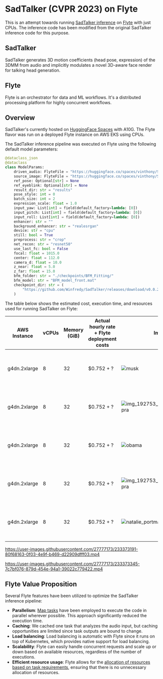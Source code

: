 # SadTalker (CVPR 2023) on Flyte

This is an attempt towards running [SadTalker inference](https://github.com/Winfredy/SadTalker) on [Flyte](https://github.com/flyteorg/flyte) with just CPUs. The inference code has been modified from the original SadTalker inference code for this purpose.

## SadTalker
SadTalker generates 3D motion coefficients (head pose, expression) of the 3DMM from audio and implicitly modulates a novel 3D-aware face render for talking head generation.

## Flyte
Flyte is an orchestrator for data and ML workflows. It's a distributed processing platform for highly concurrent workflows.

## Overview
SadTalker's currently hosted on [HuggingFace Spaces](https://huggingface.co/spaces/vinthony/SadTalker) with A10G.
The Flyte flavor was run on a deployed Flyte instance on AWS EKS using CPUs.

The SadTalker inference pipeline was executed on Flyte using the following default model parameters:

```python
@dataclass_json
@dataclass
class ModelParams:
    driven_audio: FlyteFile = "https://huggingface.co/spaces/vinthony/SadTalker/raw/main/examples/driven_audio/bus_chinese.wav"
    source_image: FlyteFile = "https://huggingface.co/spaces/vinthony/SadTalker/raw/main/examples/source_image/full_body_2.png"
    ref_pose: Optional[str] = None
    ref_eyeblink: Optional[str] = None
    result_dir: str = "results"
    pose_style: int = 0
    batch_size: int = 2
    expression_scale: float = 1.0
    input_yaw: List[int] = field(default_factory=lambda: [0])
    input_pitch: List[int] = field(default_factory=lambda: [0])
    input_roll: List[int] = field(default_factory=lambda: [0])
    enhancer: str = ""
    background_enhancer: str = "realesrgan"
    device: str = "cpu"
    still: bool = True
    preprocess: str = "crop"
    net_recon: str = "resnet50"
    use_last_fc: bool = False
    focal: float = 1015.0
    center: float = 112.0
    camera_d: float = 10.0
    z_near: float = 5.0
    z_far: float = 15.0
    bfm_folder: str = "./checkpoints/BFM_Fitting/"
    bfm_model: str = "BFM_model_front.mat"
    checkpoint_dir: str = (
        "https://github.com/Winfredy/SadTalker/releases/download/v0.0.2"
    )
```

The table below shows the estimated cost, execution time, and resources used for running SadTalker on Flyte:

| AWS Instance | vCPUs | Memory (GiB) | Actual hourly rate + Flyte deployment costs | Image | Audio | Model Params | Execution time | Estimated cost |
| ------------ | ----- | ------------ | ------------------------------------------- | ----- | ----- | ------------ | -------------- | -------------- |
| g4dn.2xlarge | 8 | 32 | $0.752 + ? | ![musk](https://user-images.githubusercontent.com/27777173/233367190-ffed7947-06ec-4609-baad-742ede1327b2.jpg) | [![silky-radio-wave](https://user-images.githubusercontent.com/27777173/233053068-eebe0578-069e-49b2-8041-5bfe1ab915c4.png)](https://huggingface.co/spaces/vinthony/SadTalker/blob/main/examples/driven_audio/bus_chinese.wav) (3 sec) | Default args | 6m 23s [Flyte Demo Link](https://development.uniondemo.run/console/projects/flytesnacks/domains/development/executions/adm7fzf5tp98846txhlw?duration=all) |  |
| g4dn.2xlarge | 8 | 32 | $0.752 + ? | ![img_192753_actorpriyankachopra](https://user-images.githubusercontent.com/27777173/233068635-afb950e4-1e04-45af-8e7b-5193a164f5ac.jpg) | [![silky-radio-wave](https://user-images.githubusercontent.com/27777173/233053068-eebe0578-069e-49b2-8041-5bfe1ab915c4.png)](https://huggingface.co/spaces/vinthony/SadTalker/blob/main/examples/driven_audio/chinese_news.wav) (8 sec) | Default args | 9m 58s [Flyte Demo Link](https://development.uniondemo.run/console/projects/flytesnacks/domains/development/executions/atrlrbp7wkv5tflfcgl8?duration=all) | |
| g4dn.2xlarge | 8 | 32 | $0.752 + ? | ![obama](https://user-images.githubusercontent.com/27777173/233065578-cd284886-a756-4323-a404-edcdd62b47b6.jpg) | [![silky-radio-wave](https://user-images.githubusercontent.com/27777173/233053068-eebe0578-069e-49b2-8041-5bfe1ab915c4.png)](https://huggingface.co/spaces/vinthony/SadTalker/resolve/main/examples/driven_audio/RD_Radio31_000.wav) (8 sec) | Still=False + Preprocess=Full | 9m 40s [Flyte Demo Link](https://development.uniondemo.run/console/projects/flytesnacks/domains/development/executions/ajmmrngqr2tphtf6c74t?duration=all) | |
| g4dn.2xlarge | 8 | 32 | $0.752 + ? | ![img_192753_actorpriyankachopra](https://user-images.githubusercontent.com/27777173/233068635-afb950e4-1e04-45af-8e7b-5193a164f5ac.jpg) | [![silky-radio-wave](https://user-images.githubusercontent.com/27777173/233053068-eebe0578-069e-49b2-8041-5bfe1ab915c4.png)](https://huggingface.co/spaces/vinthony/SadTalker/blob/main/examples/driven_audio/chinese_news.wav) (8 sec) | Still=True + Enhancer + Preprocess=Full | 20m 41s [Flyte Demo Link](https://development.uniondemo.run/console/projects/flytesnacks/domains/development/executions/apcp6chj45sj7ph9jtz4?duration=all) | |
| g4dn.2xlarge | 8 | 32 | $0.752 + ? | ![natalie_portman](https://huggingface.co/datasets/Samhita/SadTalkerData/resolve/main/edPU5HxncLWa1YkgRPNkSd68ONG.jpg) | [![silky-radio-wave](https://user-images.githubusercontent.com/27777173/233053068-eebe0578-069e-49b2-8041-5bfe1ab915c4.png)](https://huggingface.co/datasets/Samhita/SadTalkerData/resolve/main/audio-oprah-winfrey_95QfotBw.mp3) (25 sec) | Still=False + Enhancer + Preprocess=Full | 56m 3s[Flyte Demo Link](https://development.uniondemo.run/console/projects/flytesnacks/domains/development/executions/a29jz62n4pdgvx4gxd96?duration=all) | |

https://user-images.githubusercontent.com/27777173/233373191-80f68163-0f03-4e9f-b469-d22909dfff03.mp4




https://user-images.githubusercontent.com/27777173/233373345-7c7bf076-879d-454e-94a1-39022c779422.mp4

## Flyte Value Proposition

Several Flyte features have been utilized to optimize the SadTalker inference pipeline:

- **Parallelism**: [Map tasks](https://docs.flyte.org/projects/cookbook/en/latest/auto/core/control_flow/map_task.html) have been employed to execute the code in parallel wherever possible. This approach significantly reduced the execution time.
- **Caching**: We cached one task that analyzes the audio input, but caching opportunities are limited since task outputs are bound to change.
- **Load balancing**: Load balancing is automatic with Flyte since it runs on top of Kubernetes, which provides native support for load balancing.
- **Scalability**: Flyte can easily handle concurrent requests and scale up or down based on available resources, regardless of the number of executions.
- **Efficient resource usage**: Flyte allows for the [allocation of resources based on task requirements](https://docs.flyte.org/projects/cookbook/en/latest/auto/deployment/customizing_resources.html), ensuring that there is no unnecessary allocation of resources.
